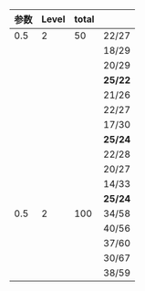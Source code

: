 |参数|Level|total | |
| - | - | - | - |
| 0.5 | 2 | 50 |22/27 |
| | | | 18/29 |
| | | | 20/29|
| | | | **25/22**|
| | | | 21/26|
| | | | 22/27|
| | | | 17/30|
| | | | **25/24**|
| | | | 22/28|
| | | |20/27|
| | | | 14/33 |
| | | | **25/24**|
| 0.5 | 2 | 100 | 34/58|
| | | | 40/56|
| | | | 37/60|
| | | | 30/67|
| | | | 38/59|